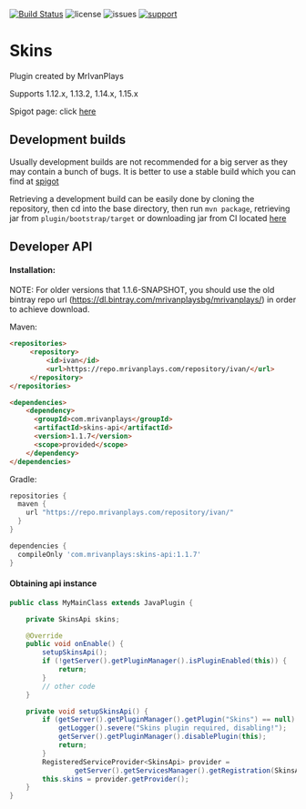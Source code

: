 [![Build Status](https://img.shields.io/jenkins/build?jobUrl=https%3A%2F%2Fci.mrivanplays.com%2Fjob%2FSkins%2F&style=for-the-badge)](https://ci.mrivanplays.com/job/Skins/)
![license](https://img.shields.io/github/license/MrIvanPlays/Skins.svg?style=for-the-badge)
![issues](https://img.shields.io/github/issues/MrIvanPlays/Skins.svg?style=for-the-badge)
[![support](https://img.shields.io/discord/493674712334073878.svg?colorB=Blue&logo=discord&label=Support&style=for-the-badge)](https://mrivanplays.com/discord)
# Skins
Plugin created by MrIvanPlays

Supports 1.12.x, 1.13.2, 1.14.x, 1.15.x

Spigot page: click [here](https://www.spigotmc.org/resources/skins-1-13-2-1-14-x.70829/)

## Development builds
Usually development builds are not recommended for a big server as they may contain
a bunch of bugs. It is better to use a stable build which you can find at
[spigot](https://www.spigotmc.org/resources/skins-1-13-2-1-14-x.70829/)

Retrieving a development build can be easily done by cloning the repository, then
cd into the base directory, then run `mvn package`, retrieving jar from 
`plugin/bootstrap/target` or downloading jar from CI located [here](https://ci.mrivanplays.com/job/Skins/)

## Developer API

#### Installation:

NOTE: For older versions that 1.1.6-SNAPSHOT, you should use the old bintray repo url (https://dl.bintray.com/mrivanplaysbg/mrivanplays/) in order to achieve download.

Maven: 
```html
<repositories>
     <repository>
         <id>ivan</id>
         <url>https://repo.mrivanplays.com/repository/ivan/</url>
     </repository>
</repositories>

<dependencies>
    <dependency>
      <groupId>com.mrivanplays</groupId>
      <artifactId>skins-api</artifactId>
      <version>1.1.7</version>
      <scope>provided</scope>
    </dependency>
</dependencies>
```

Gradle:
```groovy
repositories {
  maven {
    url "https://repo.mrivanplays.com/repository/ivan/"
  }
}

dependencies {
  compileOnly 'com.mrivanplays:skins-api:1.1.7'
}
```

#### Obtaining api instance
```java
public class MyMainClass extends JavaPlugin {

    private SkinsApi skins;

    @Override
    public void onEnable() {
        setupSkinsApi();
        if (!getServer().getPluginManager().isPluginEnabled(this)) {
            return;
        }
        // other code
    }

    private void setupSkinsApi() {
        if (getServer().getPluginManager().getPlugin("Skins") == null) {
            getLogger().severe("Skins plugin required, disabling!");
            getServer().getPluginManager().disablePlugin(this);
            return;
        }
        RegisteredServiceProvider<SkinsApi> provider = 
                getServer().getServicesManager().getRegistration(SkinsApi.class);
        this.skins = provider.getProvider();
    }
}
```
